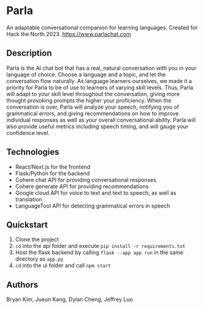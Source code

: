 # Parla

An adaptable conversational companion for learning languages. Created for Hack the North 2023.
https://www.parlachat.com

## Description

Parla is the AI chat bot that has a real, natural conversation with you in your language of choice. Choose a language and a topic, and let the conversation flow naturally. As language learners ourselves, we made it a priority for Parla to be of use to learners of varying skill levels. Thus, Parla will adapt to your skill level throughout the conversation, giving more thought provoking prompts the higher your proficiency. When the conversation is over, Parla will analyze your speech, notifying you of grammatical errors, and giving recommendations on how to improve individual responses as well as your overall conversational ability. Parla will also provide useful metrics including speech timing, and will gauge your confidence level. 

## Technologies

- React/Next.js for the frontend
- Flask/Python for the backend
- Cohere chat API for providing conversational responses
- Cohere generate API for providing recommendations
- Google cloud API for voice to text and text to speech, as well as translation
- LanguageTool API for detecting grammatical errors in speech

## Quickstart

1. Clone the project
2. `cd` into the api folder and execute `pip install -r requirements.txt`
3. Host the flask backend by calling `flask --app app run` in the same directory as `app.py`
4. `cd` into the ui folder and call `npm start`

## Authors

Bryan Kim, Jueun Kang, Dylan Cheng, Jeffrey Luo
